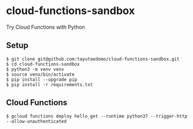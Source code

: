 # cloud-functions-sandbox
Try Cloud Functions with Python


## Setup
```
$ git clone git@github.com:tayutaedomo/cloud-functions-sandbox.git
$ cd cloud-functions-sandbox
$ python3 -m venv venv
$ source venv/bin/activate
$ pip install --upgrade pip
$ pip install -r requirements.txt
```


## Cloud Functions
```
$ gcloud functions deploy hello_get --runtime python37 --trigger-http --allow-unauthenticated
```

